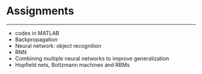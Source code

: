 # **Assignments**

---

* codes in MATLAB
* Backpropagation
* Neural network: object recognition
* RNN
* Combining multiple neural networks to improve generalization
* Hopfield nets, Boltzmann machines and RBMs

